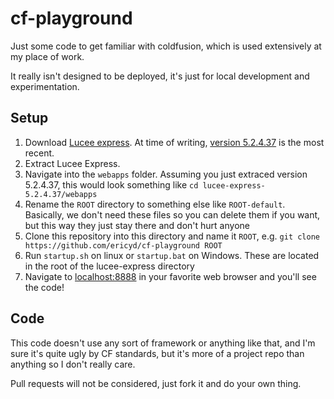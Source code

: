# cf-playground
Just some code to get familiar with coldfusion, which is used extensively at my place of work.

It really isn't designed to be deployed, it's just for local development and experimentation.

## Setup

1. Download [Lucee express](http://download.lucee.org/?type=releases). 
At time of writing, 
[version 5.2.4.37](http://cdn.lucee.org/rest/update/provider/express/5.2.4.37) is the most recent.
2. Extract Lucee Express.
3. Navigate into the `webapps` folder. Assuming you just extraced version 5.2.4.37, this would look something like `cd lucee-express-5.2.4.37/webapps`
4. Rename the `ROOT` directory to something else like `ROOT-default`. Basically, we don't need these files so you can delete them if you want, but this way they just stay there and don't hurt anyone
5. Clone this repository into this directory and name it `ROOT`, e.g. `git clone https://github.com/ericyd/cf-playground ROOT`
6. Run `startup.sh` on linux or `startup.bat` on Windows. These are located in the root of the lucee-express directory
7. Navigate to [localhost:8888](http://localhost:8888) in your favorite web browser and you'll see the code!

## Code

This code doesn't use any sort of framework or anything like that, and I'm sure it's quite ugly by CF standards, but it's more of a project repo than anything so I don't really care.

Pull requests will not be considered, just fork it and do your own thing.

